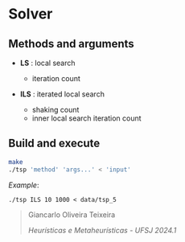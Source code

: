 # Solver
 
## Methods and arguments

- **LS** : local search
    - iteration count

- **ILS** : iterated local search
    - shaking count
    - inner local search iteration count

## Build and execute

```bash
make
./tsp 'method' 'args...' < 'input'
```

*Example*: 
```
./tsp ILS 10 1000 < data/tsp_5
```

> Giancarlo Oliveira Teixeira
>
> *Heurísticas e Metaheurísticas - UFSJ 2024.1*